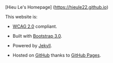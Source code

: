 [Hieu Le's Homepage] (https://hieule22.github.io)

This website is:

* [WCAG 2.0](https://www.w3.org/TR/WCAG20/) compliant.

* Built with [Bootstrap 3.0](http://getbootstrap.com/).

* Powered by [Jekyll](http://jekyllrb.com/).

* Hosted on [GitHub](https://github.com/) thanks to
[GitHub Pages](https://pages.github.com/).
